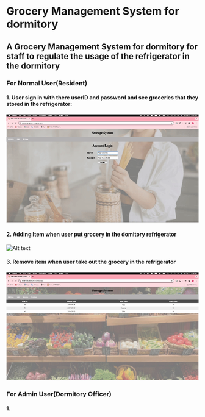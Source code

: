# Grocery Management System for dormitory
## A Grocery Management System for dormitory for staff to regulate the usage of the refrigerator in the dormitory

### For Normal User(Resident)
#### 1. User sign in with there userID and password and see groceries that they stored in the refrigerator:
![Alt text](https://github.com/William-07/Grocery-Management-System-for-Dormitory-Refrigerators/blob/main/GIF/NormalUser_1_Login.gif "GIF Title")

#### 2. Adding Item when user put grocery in the domitory refrigerator
![Alt text](https://github.com/William-07/Grocery-Management-System-for-Dormitory-Refrigerators/blob/main/GIF/%20NormalUser_2_AddItem.gif "GIF Title")

#### 3. Remove item when user take out the grocery in the refrigerator
![Alt text](https://github.com/William-07/Grocery-Management-System-for-Dormitory-Refrigerators/blob/main/GIF/%20NormalUser_3_RemoveItem.gif "GIF Title")

### For Admin User(Dormitory Officer)


#### 1.
